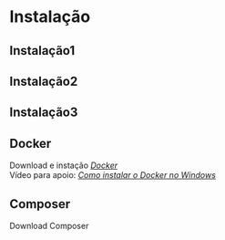 <h1>Instalação</h1>

<h2>Instalação1</h2>

<h2>Instalação2</h2>

<h2>Instalação3</h2>

<h2>Docker</h2>

Download e instação <a href = 'https://docs.docker.com/desktop/install/windows-install/'><i>Docker</i></a><br>
Vídeo para apoio: <a href = 'https://www.youtube.com/watch?v=Lgh8JgcYFwM'><i>Como instalar o Docker no Windows</i></a>

<h2>Composer</h2>

Download Composer
